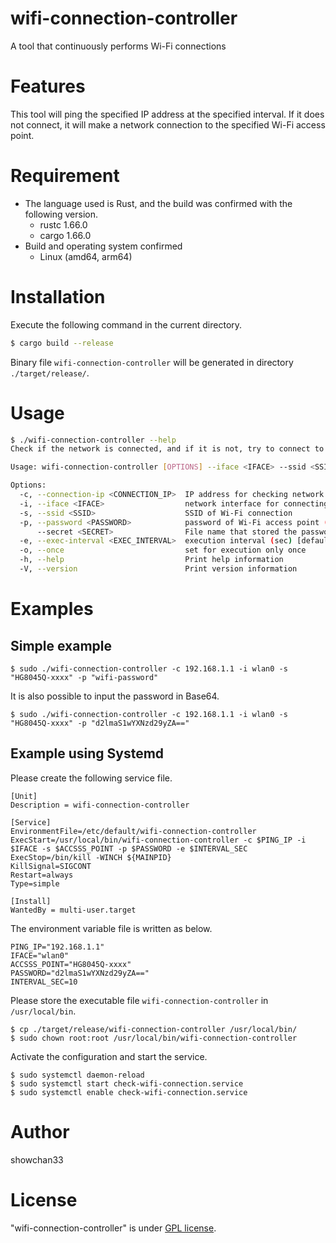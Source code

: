 # wifi-connection-controller
 
A tool that continuously performs Wi-Fi connections
 
# Features

This tool will ping the specified IP address at the specified interval. If it does not connect, it will make a network connection to the specified Wi-Fi access point.

# Requirement

* The language used is Rust, and the build was confirmed with the following version.
    * rustc 1.66.0
    * cargo 1.66.0
* Build and operating system confirmed
    * Linux (amd64, arm64)

# Installation
 
Execute the following command in the current directory.
 
```bash
$ cargo build --release
```

Binary file ``wifi-connection-controller`` will be generated in directory ``./target/release/``.

# Usage
 
```bash
$ ./wifi-connection-controller --help
Check if the network is connected, and if it is not, try to connect to Wi-Fi

Usage: wifi-connection-controller [OPTIONS] --iface <IFACE> --ssid <SSID> <--password <PASSWORD>|--secret <SECRET>>

Options:
  -c, --connection-ip <CONNECTION_IP>  IP address for checking network connetcion [default: 192.168.1.1]
  -i, --iface <IFACE>                  network interface for connecting Wi-Fi
  -s, --ssid <SSID>                    SSID of Wi-Fi connection
  -p, --password <PASSWORD>            password of Wi-Fi access point (Supports plain text, Base64)
      --secret <SECRET>                File name that stored the password (Supports plain text, Base64)
  -e, --exec-interval <EXEC_INTERVAL>  execution interval (sec) [default: 10]
  -o, --once                           set for execution only once
  -h, --help                           Print help information
  -V, --version                        Print version information
```

# Examples

## Simple example

```
$ sudo ./wifi-connection-controller -c 192.168.1.1 -i wlan0 -s "HG8045Q-xxxx" -p "wifi-password"
```

It is also possible to input the password in Base64.

```
$ sudo ./wifi-connection-controller -c 192.168.1.1 -i wlan0 -s "HG8045Q-xxxx" -p "d2lmaS1wYXNzd29yZA=="
```

## Example using Systemd

Please create the following service file.

```service:/etc/systemd/system/wifi-connection-controller.service
[Unit]
Description = wifi-connection-controller

[Service]
EnvironmentFile=/etc/default/wifi-connection-controller
ExecStart=/usr/local/bin/wifi-connection-controller -c $PING_IP -i $IFACE -s $ACCSSS_POINT -p $PASSWORD -e $INTERVAL_SEC
ExecStop=/bin/kill -WINCH ${MAINPID}
KillSignal=SIGCONT
Restart=always
Type=simple

[Install]
WantedBy = multi-user.target
```

The environment variable file is written as below.

```env:/etc/default/wifi-connection-controller
PING_IP="192.168.1.1"
IFACE="wlan0"
ACCSSS_POINT="HG8045Q-xxxx"
PASSWORD="d2lmaS1wYXNzd29yZA=="
INTERVAL_SEC=10
```

Please store the executable file ``wifi-connection-controller`` in ``/usr/local/bin``.

```
$ cp ./target/release/wifi-connection-controller /usr/local/bin/
$ sudo chown root:root /usr/local/bin/wifi-connection-controller
```

Activate the configuration and start the service.

```
$ sudo systemctl daemon-reload
$ sudo systemctl start check-wifi-connection.service
$ sudo systemctl enable check-wifi-connection.service
```
 
# Author
 
showchan33

# License
"wifi-connection-controller" is under [GPL license](https://www.gnu.org/licenses/licenses.en.html).
 